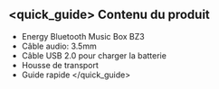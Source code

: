## <quick_guide> Contenu du produit

* Energy Bluetooth Music Box BZ3
* Câble audio: 3.5mm
* Câble USB 2.0 pour charger la batterie
* Housse de transport
* Guide rapide
</quick_guide>
